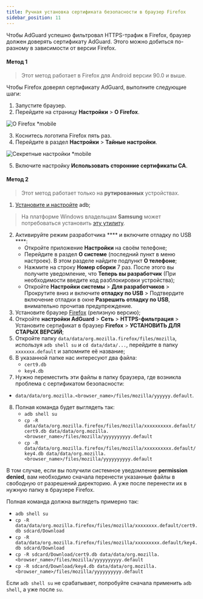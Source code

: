 ```yaml
---
title: Ручная установка сертификата безопасности в браузер Firefox
sidebar_position: 11
---
```


Чтобы AdGuard успешно фильтровал HTTPS-трафик в Firefox, браузер должен доверять сертификату AdGuard. Этого можно добиться по-разному в зависимости от версии Firefox.

#### Метод 1

> Этот метод работает в Firefox для Android версии 90.0 и выше.

Чтобы Firefox доверял сертификату AdGuard, выполните следующие шаги:

1. Запустите браузер.
2. Перейдите на страницу **Настройки** > **О Firefox**.

![О Firefox *mobile](https://cdn.adtidy.org/content/kb/ad_blocker/android/solving_problems/firefox-certificates/ff_nightly_about_en.jpeg)

3. Коснитесь логотипа Firefox пять раз.
4. Перейдите в раздел **Настройки** > **Тайные настройки**.

![Секретные настройки *mobile](https://cdn.adtidy.org/content/kb/ad_blocker/android/solving_problems/firefox-certificates/ff_nightly_secret.jpeg)

5. Включите настройку **Использовать сторонние сертификаты CA**.

#### Метод 2

> Этот метод работает только на **рутированных** устройствах.

1. [Установите и настройте](https://www.xda-developers.com/install-adb-windows-macos-linux/) adb;
> На платформе Windows владельцам **Samsung** может потребоваться установить [эту утилиту](https://developer.samsung.com/mobile/android-usb-driver.html).
2. Активируйте режим разработчика **** и включите отладку по USB ****:
    - Откройте приложение **Настройки** на своём телефоне;
    - Перейдите в раздел **О системе** (последний пункт в меню настроек). В этом разделе найдите подпункт **О телефоне**;
    - Нажмите на строку **Номер сборки** 7 раз. После этого вы получите уведомление, что **Теперь вы разработчик** (При необходимости введите код разблокировки устройства);
    - Откройте **Настройки системы** > **Для разработчиков** > Прокрутите вниз и включите **отладку по USB** > Подтвердите включение отладки в окне **Разрешить отладку по USB**, внимательно прочитав предупреждение.
3. Установите браузер [Firefox](https://www.mozilla.org/en-US/firefox/releases/) (релизную версию);
4. Откройте **настройки AdGuard** > **Сеть** > **HTTPS-фильтрация** > Установите сертификат в браузер **Firefox** > **УСТАНОВИТЬ ДЛЯ СТАРЫХ ВЕРСИЙ**;
5. Откройте папку `data/data/org.mozilla.firefox/files/mozilla`, используя `adb shell su` и `cd data/data/...`, перейдите в папку `xxxxxxx.default` и запомните её название;
6. В указанной папке нас интересуют два файла:
    - `cert9.db`
    - `key4.db`
7. Нужно переместить эти файлы в папку браузера, где возникла проблема с сертификатом безопасности:
- `data/data/org.mozilla.<browser_name>/files/mozilla/yyyyyy.default`.
8. Полная команда будет выглядеть так:
    - `adb shell su`
    - `cp -R data/data/org.mozilla.firefox/files/mozilla/xxxxxxxxxx.default/cert9.db data/data/org.mozilla.<browser_name>/files/mozilla/yyyyyyyyyy.default`
    - `cp -R data/data/org.mozilla.firefox/files/mozilla/xxxxxxxxxx.default/key4.db data/data/org.mozilla.<browser_name>/files/mozilla/yyyyyyyyyy.default`

В том случае, если вы получили системное уведомление **permission denied**, вам необходимо сначала перенести указанные файлы в свободную от разрешений директорию. А уже после перенести их в нужную папку в браузере Firefox.

Полная команда должна выглядеть примерно так:
- `adb shell su`
- `cp -R data/data/org.mozilla.firefox/files/mozilla/xxxxxxxx.default/cert9.db sdcard/Download`
- `cp -R data/data/org.mozilla.firefox/files/mozilla/xxxxxxxxx.default/key4.db sdcard/Download`
- `cp -R sdcard/Download/cert9.db data/data/org.mozilla.<browser_name>/files/mozilla/yyyyyyyyyy.default`
- `cp -R sdcard/Download/key4.db data/data/org.mozilla.<browser_name>/files/mozilla/yyyyyyyyyy.default`

Если `adb shell su` не срабатывает, попробуйте сначала применить `adb shell`, а уже после `su`.